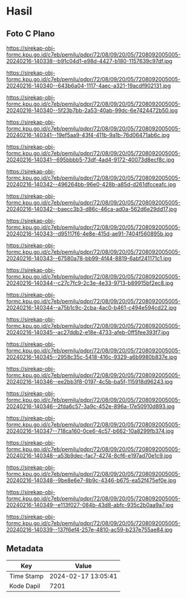 # Hasil

## Foto C Plano

https://sirekap-obj-formc.kpu.go.id/c7eb/pemilu/pdpr/72/08/09/20/05/7208092005005-20240216-140338--b91c04d1-e98d-4427-b180-1157639c97df.jpg

https://sirekap-obj-formc.kpu.go.id/c7eb/pemilu/pdpr/72/08/09/20/05/7208092005005-20240216-140340--643b6a04-1117-4aec-a321-19acdf902131.jpg

https://sirekap-obj-formc.kpu.go.id/c7eb/pemilu/pdpr/72/08/09/20/05/7208092005005-20240216-140340--5f23b7bb-2a53-40ab-99dc-6e7424472b50.jpg

https://sirekap-obj-formc.kpu.go.id/c7eb/pemilu/pdpr/72/08/09/20/05/7208092005005-20240216-140341--19ef5aa9-43f4-411b-9a1b-76d06471ab6c.jpg

https://sirekap-obj-formc.kpu.go.id/c7eb/pemilu/pdpr/72/08/09/20/05/7208092005005-20240216-140341--695bbbb5-73df-4ad4-9172-40073d8ecf8c.jpg

https://sirekap-obj-formc.kpu.go.id/c7eb/pemilu/pdpr/72/08/09/20/05/7208092005005-20240216-140342--496264bb-96e0-428b-a85d-d261dfcceafc.jpg

https://sirekap-obj-formc.kpu.go.id/c7eb/pemilu/pdpr/72/08/09/20/05/7208092005005-20240216-140342--baecc3b3-d86c-46ca-ad0a-562d6e29dd17.jpg

https://sirekap-obj-formc.kpu.go.id/c7eb/pemilu/pdpr/72/08/09/20/05/7208092005005-20240216-140343--d95117f6-4e8e-415d-ae91-7404f560895b.jpg

https://sirekap-obj-formc.kpu.go.id/c7eb/pemilu/pdpr/72/08/09/20/05/7208092005005-20240216-140343--67580a78-bb99-4f44-8819-6abf241171c1.jpg

https://sirekap-obj-formc.kpu.go.id/c7eb/pemilu/pdpr/72/08/09/20/05/7208092005005-20240216-140344--c27c7fc9-2c3e-4e33-9713-b89915bf2ec8.jpg

https://sirekap-obj-formc.kpu.go.id/c7eb/pemilu/pdpr/72/08/09/20/05/7208092005005-20240216-140344--a75b1c9c-2cba-4ac0-b461-c494e594cd22.jpg

https://sirekap-obj-formc.kpu.go.id/c7eb/pemilu/pdpr/72/08/09/20/05/7208092005005-20240216-140345--ac27ddb2-e18e-4733-afeb-0ff5fee393f7.jpg

https://sirekap-obj-formc.kpu.go.id/c7eb/pemilu/pdpr/72/08/09/20/05/7208092005005-20240216-140345--2958c35c-5418-416c-9329-a6b9980b837e.jpg

https://sirekap-obj-formc.kpu.go.id/c7eb/pemilu/pdpr/72/08/09/20/05/7208092005005-20240216-140346--ee2bb3f8-0197-4c5b-ba5f-115918d96243.jpg

https://sirekap-obj-formc.kpu.go.id/c7eb/pemilu/pdpr/72/08/09/20/05/7208092005005-20240216-140346--2fda6c57-3a9c-452e-896a-17e50910d893.jpg

https://sirekap-obj-formc.kpu.go.id/c7eb/pemilu/pdpr/72/08/09/20/05/7208092005005-20240216-140347--718ca160-0ce6-4c57-b662-10a8299fb374.jpg

https://sirekap-obj-formc.kpu.go.id/c7eb/pemilu/pdpr/72/08/09/20/05/7208092005005-20240216-140348--a53b9dec-fac7-4274-8cf6-e197ad70e1c9.jpg

https://sirekap-obj-formc.kpu.go.id/c7eb/pemilu/pdpr/72/08/09/20/05/7208092005005-20240216-140348--9be8e6e7-8b9c-4346-b675-ea52f475ef0e.jpg

https://sirekap-obj-formc.kpu.go.id/c7eb/pemilu/pdpr/72/08/09/20/05/7208092005005-20240216-140349--e113f027-084b-43d8-abfc-935c2b0aa9a7.jpg

https://sirekap-obj-formc.kpu.go.id/c7eb/pemilu/pdpr/72/08/09/20/05/7208092005005-20240216-140339--137f6ef4-257e-4810-ac59-b237e755ae84.jpg


## Metadata

| Key        | Value               |
| ---------- | ------------------- |
| Time Stamp | 2024-02-17 13:05:41 |
| Kode Dapil | 7201                |



